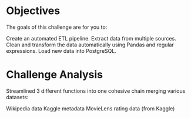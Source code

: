 # Objectives
The goals of this challenge are for you to:

Create an automated ETL pipeline.
Extract data from multiple sources.
Clean and transform the data automatically using Pandas and regular expressions.
Load new data into PostgreSQL.

# Challenge Analysis

Streamlined 3 different functions into one cohesive chain merging various datasets:

Wikipedia data
Kaggle metadata
MovieLens rating data (from Kaggle)
